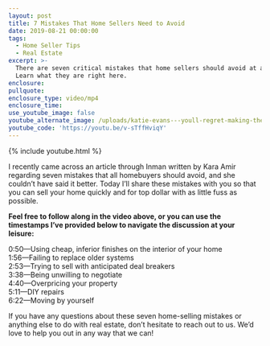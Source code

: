 ```yaml
---
layout: post
title: 7 Mistakes That Home Sellers Need to Avoid
date: 2019-08-21 00:00:00
tags:
  - Home Seller Tips
  - Real Estate
excerpt: >-
  There are seven critical mistakes that home sellers should avoid at all costs.
  Learn what they are right here.
enclosure:
pullquote:
enclosure_type: video/mp4
enclosure_time:
use_youtube_image: false
youtube_alternate_image: /uploads/katie-evans---youll-regret-making-these-7-mistakes-youtube.jpg
youtube_code: 'https://youtu.be/v-sTffHviqY'
---
```


{% include youtube.html %}

I recently came across an article through Inman written by Kara Amir regarding seven mistakes that all homebuyers should avoid, and she couldn’t have said it better. Today I’ll share these mistakes with you so that you can sell your home quickly and for top dollar with as little fuss as possible.

**Feel free to follow along in the video above, or you can use the timestamps I’ve provided below to navigate the discussion at your leisure:**

0:50—Using cheap, inferior finishes on the interior of your home<br>1:56—Failing to replace older systems<br>2:53—Trying to sell with anticipated deal breakers<br>3:38—Being unwilling to negotiate<br>4:40—Overpricing your property<br>5:11—DIY repairs<br>6:22—Moving by yourself

If you have any questions about these seven home-selling mistakes or anything else to do with real estate, don’t hesitate to reach out to us. We’d love to help you out in any way that we can\!